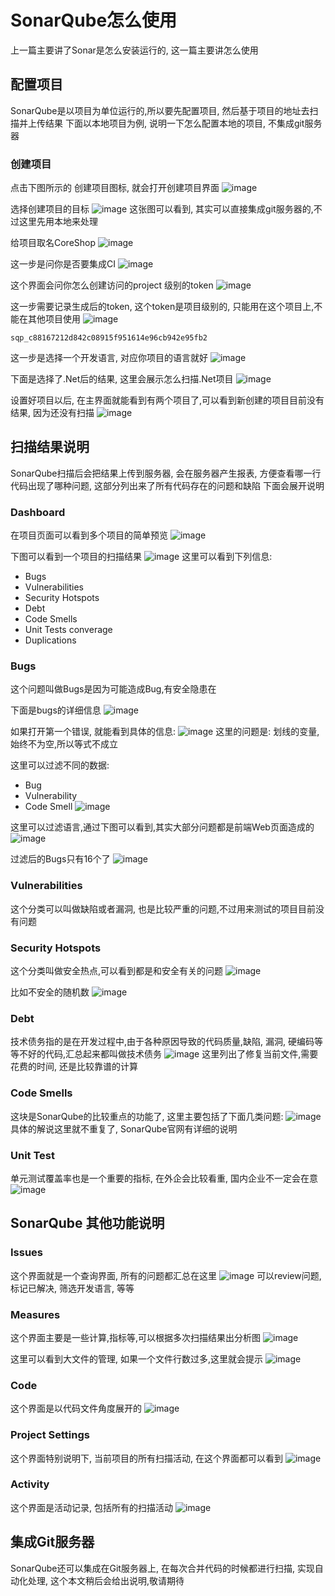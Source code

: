 # SonarQube怎么使用
上一篇主要讲了Sonar是怎么安装运行的, 这一篇主要讲怎么使用

## 配置项目
SonarQube是以项目为单位运行的,所以要先配置项目, 然后基于项目的地址去扫描并上传结果
下面以本地项目为例, 说明一下怎么配置本地的项目, 不集成git服务器

### 创建项目
点击下图所示的 创建项目图标, 就会打开创建项目界面
![image](https://github.com/user-attachments/assets/028e497d-dbd8-4435-a1a2-e4bf4610d2f9)

选择创建项目的目标
![image](https://github.com/user-attachments/assets/8558cda5-9add-4600-8edc-d2a9a3207ee4)
这张图可以看到, 其实可以直接集成git服务器的,不过这里先用本地来处理

给项目取名CoreShop
![image](https://github.com/user-attachments/assets/afc9e962-78ce-41b1-b536-a6481171593e)

这一步是问你是否要集成CI
![image](https://github.com/user-attachments/assets/6f5c1c3e-e0a9-4ed6-b409-ba99919d6dfc)

这个界面会问你怎么创建访问的project 级别的token
![image](https://github.com/user-attachments/assets/12ffb224-06a0-4301-80cf-0ceecd9a16a4)

这一步需要记录生成后的token, 这个token是项目级别的, 只能用在这个项目上,不能在其他项目使用
![image](https://github.com/user-attachments/assets/cac57cec-afae-45de-836e-15be790765f9)

```
sqp_c88167212d842c08915f951614e96cb942e95fb2
```

这一步是选择一个开发语言, 对应你项目的语言就好
![image](https://github.com/user-attachments/assets/50422c23-c7c6-4c98-8b20-175d8413c6cc)

下面是选择了.Net后的结果, 这里会展示怎么扫描.Net项目
![image](https://github.com/user-attachments/assets/26272b1f-7ef0-42f6-856f-63e9dfbab8fe)

设置好项目以后, 在主界面就能看到有两个项目了,可以看到新创建的项目目前没有结果, 因为还没有扫描
![image](https://github.com/user-attachments/assets/bd637b2c-54a3-4026-8592-c65cf8627688)




## 扫描结果说明
SonarQube扫描后会把结果上传到服务器, 会在服务器产生报表, 方便查看哪一行代码出现了哪种问题, 这部分列出来了所有代码存在的问题和缺陷
下面会展开说明

### Dashboard
在项目页面可以看到多个项目的简单预览
![image](https://github.com/user-attachments/assets/597b81d8-23cb-444b-b648-3d7d14b5fb6d)

下图可以看到一个项目的扫描结果
![image](https://github.com/user-attachments/assets/41bd16ad-f9d2-4824-b009-484e360a2152)
这里可以看到下列信息:
- Bugs
- Vulnerabilities
- Security Hotspots
- Debt
- Code Smells
- Unit Tests converage
- Duplications



### Bugs
这个问题叫做Bugs是因为可能造成Bug,有安全隐患在

下面是bugs的详细信息
![image](https://github.com/user-attachments/assets/5492aa9d-3ce2-449e-9435-db7b1d2935ac)

如果打开第一个错误, 就能看到具体的信息:
![image](https://github.com/user-attachments/assets/1fa44f06-ee9a-42ed-b0c9-3c0ea310d34c)
这里的问题是: 划线的变量, 始终不为空,所以等式不成立

这里可以过滤不同的数据:
- Bug
- Vulnerability
- Code Smell
![image](https://github.com/user-attachments/assets/dde0e339-3915-4950-9f39-a41bd31e0e39)

这里可以过滤语言,通过下图可以看到,其实大部分问题都是前端Web页面造成的
![image](https://github.com/user-attachments/assets/0f6340d0-23ea-47bd-ab79-2d088843ae6f)

过滤后的Bugs只有16个了
![image](https://github.com/user-attachments/assets/80e72f0a-2e2d-42de-a8c3-8e0f99776bf5)



### Vulnerabilities
这个分类可以叫做缺陷或者漏洞, 也是比较严重的问题,不过用来测试的项目目前没有问题


### Security Hotspots
这个分类叫做安全热点,可以看到都是和安全有关的问题
![image](https://github.com/user-attachments/assets/c1929b5e-ec36-40e2-bb0e-1404f5f3b43c)

比如不安全的随机数
![image](https://github.com/user-attachments/assets/7959ee62-d3e2-43dd-bd4c-36a0b3b2ea37)



### Debt
技术债务指的是在开发过程中,由于各种原因导致的代码质量,缺陷, 漏洞, 硬编码等等不好的代码,汇总起来都叫做技术债务
![image](https://github.com/user-attachments/assets/d8027a90-83b8-4986-8f5c-6ebc20663d85)
这里列出了修复当前文件,需要花费的时间, 还是比较靠谱的计算


### Code Smells
这块是SonarQube的比较重点的功能了, 这里主要包括了下面几类问题:
![image](https://github.com/user-attachments/assets/5c2b179f-8ba0-4cd1-ab4b-33c57e158e68)
具体的解说这里就不重复了, SonarQube官网有详细的说明


### Unit Test

单元测试覆盖率也是一个重要的指标, 在外企会比较看重, 国内企业不一定会在意
![image](https://github.com/user-attachments/assets/08c8e05d-cf28-46bc-a75f-542215c0c30d)


## SonarQube 其他功能说明
### Issues
这个界面就是一个查询界面, 所有的问题都汇总在这里
![image](https://github.com/user-attachments/assets/7030ba2e-895f-4b7c-bad8-72ef6c8bc8c3)
可以review问题, 标记已解决, 筛选开发语言, 等等


### Measures
这个界面主要是一些计算,指标等,可以根据多次扫描结果出分析图
![image](https://github.com/user-attachments/assets/f54a539b-e38d-40ae-9138-f2c0fa72954a)

这里可以看到大文件的管理, 如果一个文件行数过多,这里就会提示
![image](https://github.com/user-attachments/assets/d228bf66-b87f-4eb9-ab1c-b96382ab85a3)


### Code
这个界面是以代码文件角度展开的
![image](https://github.com/user-attachments/assets/797499b5-4749-4cfd-9b21-7bd3c320f657)


### Project Settings

这个界面特别说明下, 当前项目的所有扫描活动, 在这个界面都可以看到
![image](https://github.com/user-attachments/assets/20a5eac9-ad37-445e-9ad5-095ad4dbaec6)


### Activity
这个界面是活动记录, 包括所有的扫描活动
![image](https://github.com/user-attachments/assets/f3f16116-6bb2-42ea-86da-d8982ffa3502)



## 集成Git服务器
SonarQube还可以集成在Git服务器上, 在每次合并代码的时候都进行扫描, 实现自动化处理, 这个本文稍后会给出说明,敬请期待
